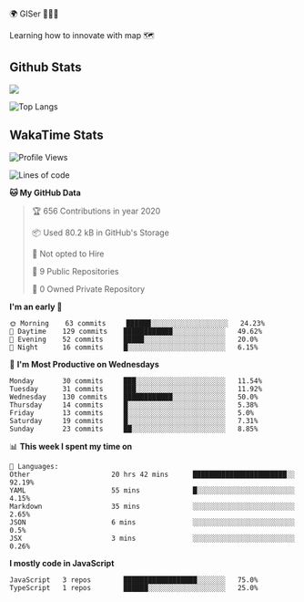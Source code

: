 🌍 GISer 👨🏻‍💻

Learning how to innovate with map 🗺

## Github Stats

![](https://github-readme-stats.vercel.app/api?username=lkcozy&show_icons=true&theme=tokyonight&hide_title=true)

![Top Langs](https://github-readme-stats.vercel.app/api/top-langs/?username=lkcozy&layout=compact&theme=tokyonight)

## WakaTime Stats

<!--START_SECTION:waka-->
![Profile Views](http://img.shields.io/badge/Profile%20Views-50-blue)

![Lines of code](https://img.shields.io/badge/From%20Hello%20World%20I've%20written-300620%20Lines%20of%20code-blue)

**🐱 My GitHub Data** 

> 🏆 656 Contributions in year 2020
 > 
> 📦 Used 80.2 kB in GitHub's Storage 
 > 
> 🚫 Not opted to Hire
 > 
> 📜 9 Public Repositories 
 > 
> 🔑 0 Owned Private Repository 
 > 
**I'm an early 🐤** 

```text
🌞 Morning    63 commits     ██████░░░░░░░░░░░░░░░░░░░   24.23% 
🌆 Daytime    129 commits    ████████████░░░░░░░░░░░░░   49.62% 
🌃 Evening    52 commits     █████░░░░░░░░░░░░░░░░░░░░   20.0% 
🌙 Night      16 commits     █░░░░░░░░░░░░░░░░░░░░░░░░   6.15%

```
📅 **I'm Most Productive on Wednesdays** 

```text
Monday       30 commits     ███░░░░░░░░░░░░░░░░░░░░░░   11.54% 
Tuesday      31 commits     ███░░░░░░░░░░░░░░░░░░░░░░   11.92% 
Wednesday    130 commits    ████████████░░░░░░░░░░░░░   50.0% 
Thursday     14 commits     █░░░░░░░░░░░░░░░░░░░░░░░░   5.38% 
Friday       13 commits     █░░░░░░░░░░░░░░░░░░░░░░░░   5.0% 
Saturday     19 commits     █░░░░░░░░░░░░░░░░░░░░░░░░   7.31% 
Sunday       23 commits     ██░░░░░░░░░░░░░░░░░░░░░░░   8.85%

```


📊 **This week I spent my time on** 

```text
💬 Languages: 
Other                    20 hrs 42 mins      ███████████████████████░░   92.19% 
YAML                     55 mins             █░░░░░░░░░░░░░░░░░░░░░░░░   4.15% 
Markdown                 35 mins             ░░░░░░░░░░░░░░░░░░░░░░░░░   2.65% 
JSON                     6 mins              ░░░░░░░░░░░░░░░░░░░░░░░░░   0.5% 
JSX                      3 mins              ░░░░░░░░░░░░░░░░░░░░░░░░░   0.26%

```

**I mostly code in JavaScript** 

```text
JavaScript   3 repos        ██████████████████░░░░░░░   75.0% 
TypeScript   1 repos        ██████░░░░░░░░░░░░░░░░░░░   25.0%

```



<!--END_SECTION:waka-->
